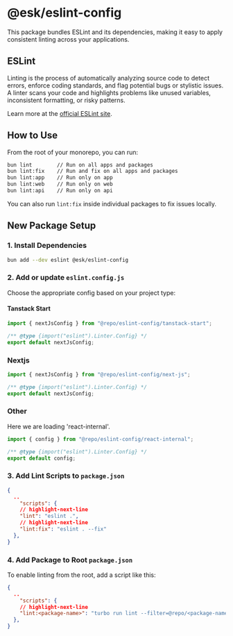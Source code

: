 # @esk/eslint-config

This package bundles ESLint and its dependencies, making it easy to apply consistent linting across your applications.

## ESLint

Linting is the process of automatically analyzing source code to detect errors, enforce coding standards, and flag potential bugs or stylistic issues. A linter scans your code and highlights problems like unused variables, inconsistent formatting, or risky patterns.

Learn more at the [official ESLint site](https://eslint.org/).

## How to Use

From the root of your monorepo, you can run:

```bash title="Terminal"
bun lint        // Run on all apps and packages
bun lint:fix    // Run and fix on all apps and packages
bun lint:app    // Run only on app
bun lint:web    // Run only on web
bun lint:api    // Run only on api
```

You can also run `lint:fix` inside individual packages to fix issues locally.

## New Package Setup

### 1. Install Dependencies

```bash title="Terminal"
bun add --dev eslint @esk/eslint-config
```

### 2. Add or update `eslint.config.js`

Choose the appropriate config based on your project type:

#### Tanstack Start

```jsx title="eslint.config.js"
import { nextJsConfig } from "@repo/eslint-config/tanstack-start";

/** @type {import("eslint").Linter.Config} */
export default nextJsConfig;
```

### Nextjs

```jsx title="eslint.config.js"
import { nextJsConfig } from "@repo/eslint-config/next-js";

/** @type {import("eslint").Linter.Config} */
export default nextJsConfig;
```

### Other

Here we are loading 'react-internal'.

```jsx title="eslint.config.js"
import { config } from "@repo/eslint-config/react-internal";

/** @type {import("eslint").Linter.Config} */
export default config;
```

### 3. Add Lint Scripts to `package.json`

```json title="package.json"
{
  ..
    "scripts": {
    // highlight-next-line
    "lint": "eslint .",
    // highlight-next-line
    "lint:fix": "eslint . --fix"
  },
}
```

### 4. Add Package to Root `package.json`

To enable linting from the root, add a script like this:

```json title="<root>/package.json"
{
  ..
    "scripts": {
    // highlight-next-line
    "lint:<package-name>": "turbo run lint --filter=@repo/<package-name>",
  },
}
```
